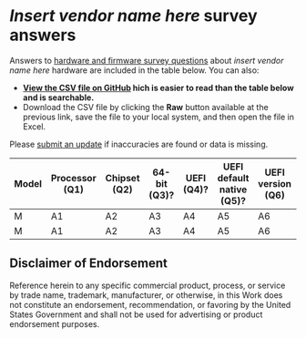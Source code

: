 # *Insert vendor name here* survey answers

Answers to [hardware and firmware survey questions](./../README.md#questions) about *insert vendor name here* hardware are included in the table below. You can also:

* **[View the CSV file on GitHub](./Survey.csv)  hich is easier to read than the table below and is searchable.** 
* Download the CSV file by clicking the **Raw** button available at the previous link, save the file to your local system, and then open the file in Excel. 

Please [submit an update](./../README.md#request-for-answers) if inaccuracies are found or data is missing.

| Model | Processor (Q1) | Chipset (Q2) | 64-bit (Q3)? | UEFI (Q4)? | UEFI default native (Q5)? | UEFI version (Q6) | SecureBoot (Q7)? | SecureBoot default enabled (Q8)? | SecureBoot upgrade (Q9)? | Secure MOR (Q10)? | MemVirt (Q11)? | MemVirt default enabled (Q12)? | IOVirt (Q13)? | IOVirt default enabled (Q14)? | SLAT (Q15)? | TPM (Q16)? | TPM version (Q17) | TPM enabled default (Q18)? | TPM auto (Q19)? | PPI (Q20)? | PPI version (Q21) | CG tested (Q22)? | DG tested (Q23)? | BIOS fix needed (Q24)? | BIOS version needed (Q25) | UEFI WU (Q26)? | Win10 official (Q27)? | Win10 tested (Q28)? | WHCP (Q29)? | WHCP version (Q30) |
| --- | --- | --- | --- | --- | --- | --- | --- | --- | --- | --- | --- | --- | --- | --- | --- | --- | --- | --- | --- | --- | --- | --- | --- | --- | --- | --- | --- | --- | --- | --- |
| M | A1 | A2 | A3 | A4 | A5 | A6 | A7 | A8 | A9 | A10 | A11 | A12 | A13| A14 | A15 | A16 | A17| A18| A19 | A20| A21 | A22| A23 | A24 | A25 | A26| A27 | A28 | A29 | A30 | 
| M | A1 | A2 | A3 | A4 | A5 | A6 | A7 | A8 | A9 | A10 | A11 | A12 | A13| A14 | A15 | A16 | A17| A18| A19 | A20| A21 | A22| A23 | A24 | A25 | A26| A27 | A28 | A29 | A30 | 

## Disclaimer of Endorsement
Reference herein to any specific commercial product, process, or service by trade name, trademark, manufacturer, or otherwise, in this Work does not constitute an endorsement, recommendation, or favoring by the United States Government and shall not be used for advertising or product endorsement purposes.